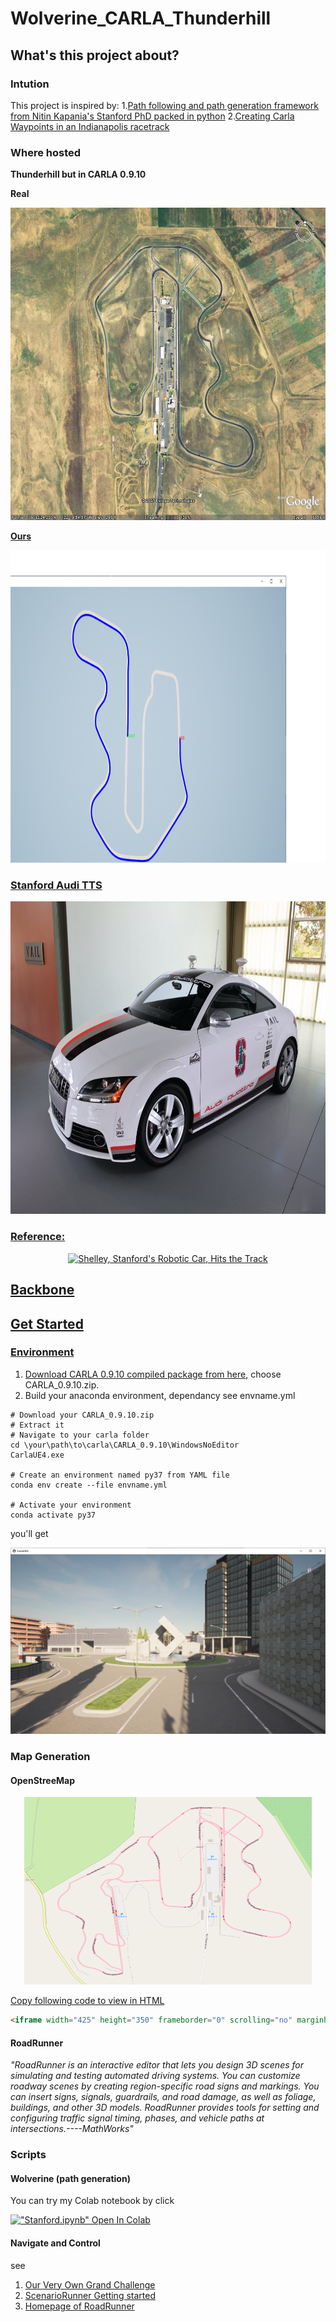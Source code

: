 # Wolverine_CARLA_Thunderhill

## What's this project about?
### Intution
This project is inspired by:
1.[Path following and path generation framework from Nitin Kapania's Stanford PhD packed in python](https://github.com/nkapania/Wolverine)
2.[Creating Carla Waypoints in an Indianapolis racetrack ](https://medium.com/@chardorn/creating-carla-waypoints-9d2cc5c6a656)

### Where hosted
**Thunderhill but in CARLA 0.9.10**

**Real**

<p align="center">
    <a href="">
    <img width="" height="500" 
    src="https://github.com/jayhsu0627/Wolverine_CARLA_Thunderhill/blob/main/pics/thil-from-airl.jpg"
    alt="thil-from-airl">
</p>


**Ours**

<p align="center">
    <a href="">
    <img width="" height="500"
	src="https://github.com/jayhsu0627/Wolverine_CARLA_Thunderhill/blob/main/pics/birdsview.png"
    alt="birdsview">
</p>


### Stanford Audi TTS


<p align="center">
    <a href="">
    <img width="" height="500" 
    src="https://github.com/jayhsu0627/Wolverine_CARLA_Thunderhill/blob/main/pics/stanford-audi-tts.jpg"
    alt="Stanford Audi TTS">
</p>

### Reference:

<p align="center">
    <a href="http://www.youtube.com/watch?v=YxHcJTs2Sxk">
    <img width="460" height="300" 
    src="http://img.youtube.com/vi/YxHcJTs2Sxk/0.jpg"
    alt="Shelley, Stanford's Robotic Car, Hits the Track">
</p>




## Backbone

## Get Started

### Environment
1. Download CARLA 0.9.10 compiled package from [here](https://github.com/carla-simulator/carla/releases/tag/0.9.10), choose CARLA_0.9.10.zip.
2. Build your anaconda environment, dependancy see envname.yml

```
# Download your CARLA_0.9.10.zip
# Extract it
# Navigate to your carla folder
cd \your\path\to\carla\CARLA_0.9.10\WindowsNoEditor
CarlaUE4.exe

# Create an environment named py37 from YAML file
conda env create --file envname.yml

# Activate your environment
conda activate py37

```

you'll get

![](https://github.com/jayhsu0627/Wolverine_CARLA_Thunderhill/blob/main/pics/UE4_default_page.png)

### Map Generation

#### OpenStreeMap

<p align="center">
    <a href="https://www.openstreetmap.org/#map=16/39.5387/-122.3368">
    <img width="460" height="300" 
    src="https://github.com/jayhsu0627/Wolverine_CARLA_Thunderhill/blob/main/pics/map.png"
    alt="Thunderhill in OSM">
</p>

Copy following code to view in HTML

```HTML
<iframe width="425" height="350" frameborder="0" scrolling="no" marginheight="0" marginwidth="0" src="https://www.openstreetmap.org/export/embed.html?bbox=-122.35038042068483%2C39.530773993553694%2C-122.32338666915895%2C39.546560835379374&amp;layer=mapnik" style="border: 1px solid black"></iframe><br/><small><a href="https://www.openstreetmap.org/#map=16/39.5387/-122.3369">Check Larger Map</a></small>
```


#### RoadRunner

*"RoadRunner is an interactive editor that lets you design 3D scenes for simulating and testing automated driving systems. You can customize roadway scenes by creating region-specific road signs and markings. You can insert signs, signals, guardrails, and road damage, as well as foliage, buildings, and other 3D models. RoadRunner provides tools for setting and configuring traffic signal timing, phases, and vehicle paths at intersections.----MathWorks"*


### Scripts
#### Wolverine (path generation)
You can try my Colab notebook by click

[!["Stanford.ipynb" Open In Colab](https://colab.research.google.com/assets/colab-badge.svg)](https://colab.research.google.com/drive/11XgI3dEN68-wI52tvl7awQ_fPqkG-qge?usp=sharing)


#### Navigate and Control



see

1. [Our Very Own Grand Challenge](https://medium.com/udacity/our-very-own-grand-challenge-b004a9863024)
2. [ScenarioRunner Getting started](https://github.com/carla-simulator/scenario_runner/blob/master/Docs/getting_scenariorunner.md)
3. [Homepage of RoadRunner](https://www.mathworks.com/products/roadrunner.html)


